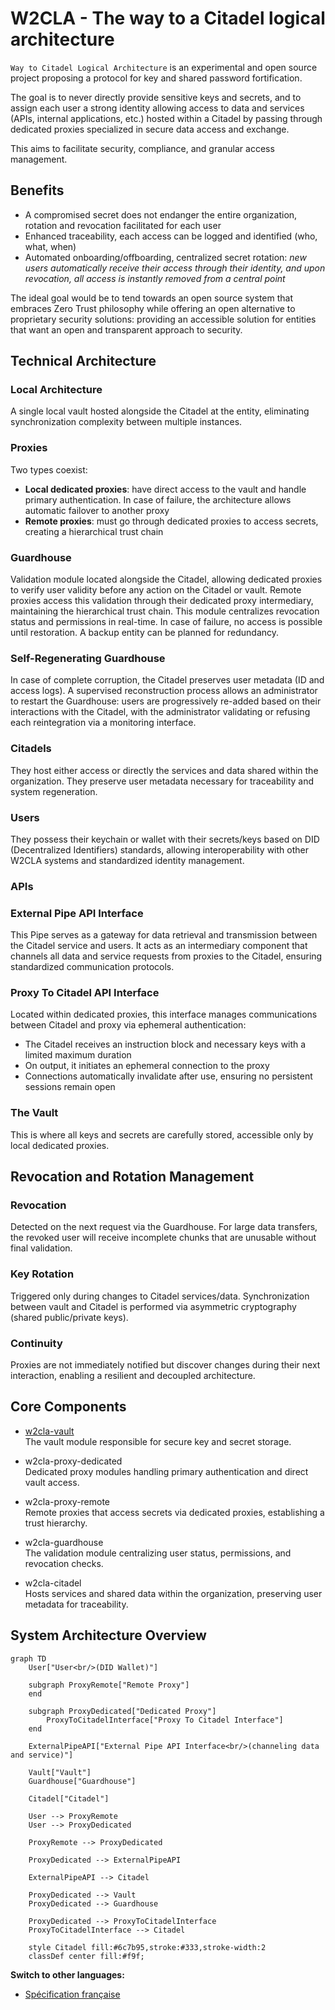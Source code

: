 # W2CLA - The way to a Citadel logical architecture

`Way to Citadel Logical Architecture` is an experimental and open source project proposing a protocol for key and shared password fortification.

The goal is to never directly provide sensitive keys and secrets, and to assign each user a strong identity allowing access to data and services (APIs, internal applications, etc.) hosted within a Citadel by passing through dedicated proxies specialized in secure data access and exchange.

This aims to facilitate security, compliance, and granular access management.

## Benefits

- A compromised secret does not endanger the entire organization, rotation and revocation facilitated for each user
- Enhanced traceability, each access can be logged and identified (who, what, when)
- Automated onboarding/offboarding, centralized secret rotation: *new users automatically receive their access through their identity, and upon revocation, all access is instantly removed from a central point*

The ideal goal would be to tend towards an open source system that embraces Zero Trust philosophy while offering an open alternative to proprietary security solutions: providing an accessible solution for entities that want an open and transparent approach to security.

## Technical Architecture

### Local Architecture
A single local vault hosted alongside the Citadel at the entity, eliminating synchronization complexity between multiple instances.

### Proxies
Two types coexist:
- **Local dedicated proxies**: have direct access to the vault and handle primary authentication. In case of failure, the architecture allows automatic failover to another proxy
- **Remote proxies**: must go through dedicated proxies to access secrets, creating a hierarchical trust chain

### Guardhouse
Validation module located alongside the Citadel, allowing dedicated proxies to verify user validity before any action on the Citadel or vault. Remote proxies access this validation through their dedicated proxy intermediary, maintaining the hierarchical trust chain. This module centralizes revocation status and permissions in real-time. In case of failure, no access is possible until restoration. A backup entity can be planned for redundancy.

### Self-Regenerating Guardhouse
In case of complete corruption, the Citadel preserves user metadata (ID and access logs). A supervised reconstruction process allows an administrator to restart the Guardhouse: users are progressively re-added based on their interactions with the Citadel, with the administrator validating or refusing each reintegration via a monitoring interface.

### Citadels
They host either access or directly the services and data shared within the organization. They preserve user metadata necessary for traceability and system regeneration.

### Users
They possess their keychain or wallet with their secrets/keys based on DID (Decentralized Identifiers) standards, allowing interoperability with other W2CLA systems and standardized identity management.

### APIs

### External Pipe API Interface
This Pipe serves as a gateway for data retrieval and transmission between the Citadel service and users. It acts as an intermediary component that channels all data and service requests from proxies to the Citadel, ensuring standardized communication protocols.

### Proxy To Citadel API Interface
Located within dedicated proxies, this interface manages communications between Citadel and proxy via ephemeral authentication:
- The Citadel receives an instruction block and necessary keys with a limited maximum duration
- On output, it initiates an ephemeral connection to the proxy
- Connections automatically invalidate after use, ensuring no persistent sessions remain open

### The Vault
This is where all keys and secrets are carefully stored, accessible only by local dedicated proxies.

## Revocation and Rotation Management

### Revocation
Detected on the next request via the Guardhouse. For large data transfers, the revoked user will receive incomplete chunks that are unusable without final validation.

### Key Rotation
Triggered only during changes to Citadel services/data. Synchronization between vault and Citadel is performed via asymmetric cryptography (shared public/private keys).

### Continuity
Proxies are not immediately notified but discover changes during their next interaction, enabling a resilient and decoupled architecture.

## Core Components

- [w2cla-vault](https://github.com/mcidclan/w2cla-vault)  
  The vault module responsible for secure key and secret storage.

- w2cla-proxy-dedicated  
  Dedicated proxy modules handling primary authentication and direct vault access.

- w2cla-proxy-remote  
  Remote proxies that access secrets via dedicated proxies, establishing a trust hierarchy.

- w2cla-guardhouse  
  The validation module centralizing user status, permissions, and revocation checks.

- w2cla-citadel  
  Hosts services and shared data within the organization, preserving user metadata for traceability.

## System Architecture Overview

```mermaid
graph TD
    User["User<br/>(DID Wallet)"]

    subgraph ProxyRemote["Remote Proxy"]
    end

    subgraph ProxyDedicated["Dedicated Proxy"]
        ProxyToCitadelInterface["Proxy To Citadel Interface"]
    end

    ExternalPipeAPI["External Pipe API Interface<br/>(channeling data and service)"]

    Vault["Vault"]
    Guardhouse["Guardhouse"]

    Citadel["Citadel"]

    User --> ProxyRemote
    User --> ProxyDedicated

    ProxyRemote --> ProxyDedicated

    ProxyDedicated --> ExternalPipeAPI

    ExternalPipeAPI --> Citadel

    ProxyDedicated --> Vault
    ProxyDedicated --> Guardhouse

    ProxyDedicated --> ProxyToCitadelInterface
    ProxyToCitadelInterface --> Citadel

    style Citadel fill:#6c7b95,stroke:#333,stroke-width:2
    classDef center fill:#f9f;
```

**Switch to other languages:**
- [Spécification française](/langs/spec.fr.md)

